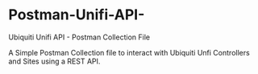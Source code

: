 # Postman-Unifi-API-
Ubiquiti Unifi API - Postman Collection File

A Simple Postman Collection file to interact with Ubiquiti Unfi Controllers and Sites using a REST API. 
